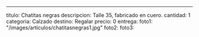 ---
titulo: Chatitas negras
descripcion: Talle 35, fabricado en cuero.
cantidad: 1
categoria: Calzado
destino: Regalar
precio: 0
entrega: 
foto1: "/images/articulos/chatitasnegras1.jpg"
foto2: 
foto3: 
